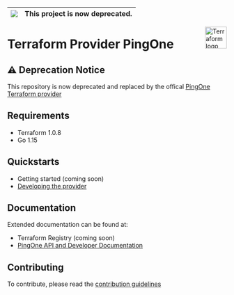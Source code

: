 |![](https://upload.wikimedia.org/wikipedia/commons/thumb/1/17/Warning.svg/156px-Warning.svg.png) | This project is now deprecated.
|---|---|

<a href="https://terraform.io">
    <img src="https://cdn.rawgit.com/hashicorp/terraform-website/master/content/source/assets/images/logo-hashicorp.svg" alt="Terraform logo" title="Terraform" align="right" height="50" />
</a>

# Terraform Provider PingOne

## ⚠️ Deprecation Notice

This repository is now deprecated and replaced by the offical [PingOne Terraform provider](https://github.com/pingidentity/terraform-provider-pingone)

## Requirements
* Terraform 1.0.8
* Go 1.15

## Quickstarts

* Getting started (coming soon)
* [Developing the provider](docs/development.md)

## Documentation

Extended documentation can be found at:
* Terraform Registry (coming soon)
* [PingOne API and Developer Documentation](https://apidocs.pingidentity.com/pingone/platform/v1/api/)

## Contributing

To contribute, please read the [contribution guidelines](CONTRIBUTING.md)

